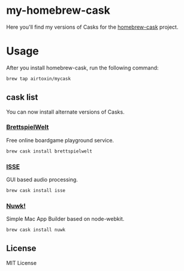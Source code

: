 # my-homebrew-cask

Here you'll find my versions of Casks for the [homebrew-cask](https://github.com/phinze/homebrew-cask)
project.

# Usage

After you install homebrew-cask, run the following command:

```sh
brew tap airtoxin/mycask
```

## cask list

You can now install alternate versions of Casks.

### [BrettspielWelt](http://www.brettspielwelt.de/)
Free online boardgame playground service.
```sh
brew cask install brettspielwelt
```


### [ISSE](http://isse.sourceforge.net/)
GUI based audio processing.
```sh
brew cask install isse
```

### [Nuwk!](http://codeb.it/nuwk/)
Simple Mac App Builder based on node-webkit.
```sh
brew cask install nuwk
```

## License

MIT License
